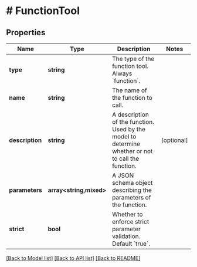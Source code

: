 # # FunctionTool

## Properties

Name | Type | Description | Notes
------------ | ------------- | ------------- | -------------
**type** | **string** | The type of the function tool. Always &#x60;function&#x60;. |
**name** | **string** | The name of the function to call. |
**description** | **string** | A description of the function. Used by the model to determine whether or not to call the function. | [optional]
**parameters** | **array<string,mixed>** | A JSON schema object describing the parameters of the function. |
**strict** | **bool** | Whether to enforce strict parameter validation. Default &#x60;true&#x60;. |

[[Back to Model list]](../../README.md#models) [[Back to API list]](../../README.md#endpoints) [[Back to README]](../../README.md)
